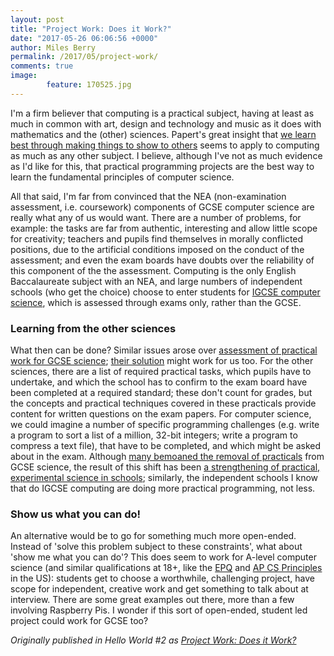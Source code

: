 ```yaml
---
layout: post
title: "Project Work: Does it Work?"
date: "2017-05-26 06:06:56 +0000"
author: Miles Berry
permalink: /2017/05/project-work/
comments: true
image:
        feature: 170525.jpg
---
```


I'm a firm believer that computing is a practical subject, having at least as much in common with art, design and technology and music as it does with mathematics and the (other) sciences. Papert's great insight that [we learn best through making things to show to others](http://www.papert.org/articles/SituatingConstructionism.html) seems to apply to computing as much as any other subject. I believe, although I've not as much evidence as I'd like for this, that practical programming projects are the best way to learn the fundamental principles of computer science.

All that said, I'm far from convinced that the NEA (non-examination assessment, i.e. coursework) components of GCSE computer science are really what any of us would want. There are a number of problems, for example: the tasks are far from authentic, interesting and allow little scope for creativity; teachers and pupils find themselves in morally conflicted positions, due to the artificial conditions imposed on the conduct of the assessment; and even the exam boards have doubts over the reliability of this component of the the assessment. Computing is the only English Baccalaureate subject with an NEA, and large numbers of independent schools (who get the choice) choose to enter students for [IGCSE computer science](http://www.cie.org.uk/programmes-and-qualifications/cambridge-igcse-computer-science-0478/), which is assessed through exams only, rather than the GCSE.

### Learning from the other sciences

What then can be done? Similar issues arose over [assessment of practical work for GCSE science](http://www.cambridgeassessment.org.uk/Images/145830-coursework-radical-solutions-in-demanding-times-.pdf); [their solution](http://www.ocr.org.uk/qualifications/by-subject/science/positive-about-practical/) might work for us too. For the other sciences, there are a list of required practical tasks, which pupils have to undertake, and which the school has to confirm to the exam board have been completed at a required standard; these don't count for grades, but the concepts and practical techniques covered in these practicals provide content for written questions on the exam papers. For computer science, we could imagine a number of specific programming challenges (e.g. write a program to sort a list of a million, 32-bit integers; write a program to compress a text file), that have to be completed, and which might be asked about in the exam. Although [many bemoaned the removal of practicals](https://www.theguardian.com/education/2015/jan/08/wellcome-trust-ofqual-lab-marks-gcse-exams-students) from GCSE science, the result of this shift has been [a strengthening of practical, experimental science in schools](http://www.ocr.org.uk/qualifications/by-subject/science/science-news/practical-endorsement-more-education-less-assessment/); similarly, the independent schools I know that do IGCSE computing are doing more practical programming, not less.

### Show us what you can do!

An alternative would be to go for something much more open-ended. Instead of 'solve this problem subject to these constraints', what about 'show me what you can do'? This does seem to work for A-level computer science (and similar qualifications at 18+, like the [EPQ](http://www.ocr.org.uk/qualifications/projects-extended-project-h856/) and [AP CS Principles](https://secure-media.collegeboard.org/digitalServices/pdf/ap/ap-computer-science-principles-course-and-exam-description.pdf) in the US): students get to choose a worthwhile, challenging project, have scope for independent, creative work and get something to talk about at interview. There are some great examples out there, more than a few involving Raspberry Pis. I wonder if this sort of open-ended, student led project could work for GCSE too?

*Originally published in Hello World #2 as [Project Work: Does it Work?](http://s3-eu-west-1.amazonaws.com/rpi-magazines/issues/full_pdfs/000/000/003/original/HelloWorld02.pdf#page=98)*

